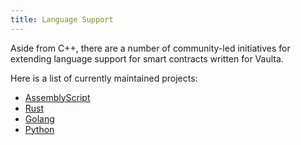 ```yaml
---
title: Language Support
---
```


Aside from C++, there are a number of community-led initiatives for extending language support for smart contracts
written for Vaulta. 

Here is a list of currently maintained projects:

- [AssemblyScript](https://github.com/uuosio/ascdk)
- [Rust](https://github.com/uuosio/rscdk)
- [Golang](https://github.com/uuosio/gscdk)
- [Python](https://github.com/uuosio/pscdk)
